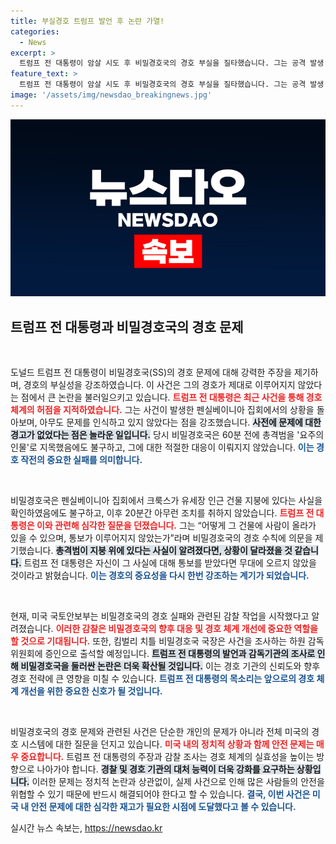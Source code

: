 ```yaml
---
title: 부실경호 트럼프 발언 후 논란 가열!
categories:
  - News
excerpt: >
  트럼프 전 대통령이 암살 시도 후 비밀경호국의 경호 부실을 질타했습니다. 그는 공격 발생 전 요주의 인물에 대한 정보가 전달되지 않았음을 강조하며, 경호 실패에 대한 논란이 일고 있다고 경고했습니다.
feature_text: >
  트럼프 전 대통령이 암살 시도 후 비밀경호국의 경호 부실을 질타했습니다. 그는 공격 발생 전 요주의 인물에 대한 정보가 전달되지 않았음을 강조하며, 경호 실패에 대한 논란이 일고 있다고 경고했습니다.
image: '/assets/img/newsdao_breakingnews.jpg'
---
```


<p><img src="/assets/img/newsdao_breakingnews.jpg" alt="koreaapp 속보" /></p>

<h2 data-ke-size="size26">트럼프 전 대통령과 비밀경호국의 경호 문제</h2>

<p data-ke-size="size16">&nbsp;</p>

<p>도널드 트럼프 전 대통령이 비밀경호국(SS)의 경호 문제에 대해 강력한 주장을 제기하며, 경호의 부실성을 강조하였습니다. 이 사건은 그의 경호가 제대로 이루어지지 않았다는 점에서 큰 논란을 불러일으키고 있습니다. <b><span style="color: #ee2323;">트럼프 전 대통령은 최근 사건을 통해 경호 체계의 허점을 지적하였습니다.</span></b> 그는 사건이 발생한 펜실베이니아 집회에서의 상황을 돌아보며, 아무도 문제를 인식하고 있지 않았다는 점을 강조했습니다. <b><span style="background-color: #21538527;">사전에 문제에 대한 경고가 없었다는 점은 놀라운 일입니다.</span></b> 당시 비밀경호국은 60분 전에 총격범을 '요주의 인물'로 지목했음에도 불구하고, 그에 대한 적절한 대응이 이뤄지지 않았습니다. <b><span style="color: #1a5490;">이는 경호 작전의 중요한 실패를 의미합니다.</span></b></p>

<p data-ke-size="size16">&nbsp;</p>

<p>비밀경호국은 펜실베이니아 집회에서 크룩스가 유세장 인근 건물 지붕에 있다는 사실을 확인하였음에도 불구하고, 이후 20분간 아무런 조치를 취하지 않았습니다. <b><span style="color: #ee2323;">트럼프 전 대통령은 이와 관련해 심각한 질문을 던졌습니다.</span></b> 그는 “어떻게 그 건물에 사람이 올라가 있을 수 있으며, 통보가 이루어지지 않았는가”라며 비밀경호국의 경호 수칙에 의문을 제기했습니다. <b><span style="background-color: #21538527;">총격범이 지붕 위에 있다는 사실이 알려졌다면, 상황이 달라졌을 것 같습니다.</span></b> 트럼프 전 대통령은 자신이 그 사실에 대해 통보를 받았다면 무대에 오르지 않았을 것이라고 밝혔습니다. <b><span style="color: #1a5490;">이는 경호의 중요성을 다시 한번 강조하는 계기가 되었습니다.</span></b></p>

<p data-ke-size="size16">&nbsp;</p>

<p>현재, 미국 국토안보부는 비밀경호국의 경호 실패와 관련된 감찰 작업을 시작했다고 알려졌습니다. <b><span style="color: #ee2323;">이러한 감찰은 비밀경호국의 향후 대응 및 경호 체계 개선에 중요한 역할을 할 것으로 기대됩니다.</span></b> 또한, 킴벌리 치틀 비밀경호국 국장은 사건을 조사하는 하원 감독위원회에 증인으로 출석할 예정입니다. <b><span style="background-color: #21538527;">트럼프 전 대통령의 발언과 감독기관의 조사로 인해 비밀경호국을 둘러싼 논란은 더욱 확산될 것입니다.</span></b> 이는 경호 기관의 신뢰도와 향후 경호 전략에 큰 영향을 미칠 수 있습니다. <b><span style="color: #1a5490;">트럼프 전 대통령의 목소리는 앞으로의 경호 체계 개선을 위한 중요한 신호가 될 것입니다.</span></b></p>

<p data-ke-size="size16">&nbsp;</p>

<p>비밀경호국의 경호 문제와 관련된 사건은 단순한 개인의 문제가 아니라 전체 미국의 경호 시스템에 대한 질문을 던지고 있습니다. <b><span style="color: #ee2323;">미국 내의 정치적 상황과 함께 안전 문제는 매우 중요합니다.</span></b> 트럼프 전 대통령의 주장과 감찰 조사는 경호 체계의 실효성을 높이는 방향으로 나아가야 합니다. <b><span style="background-color: #21538527;">경찰 및 경호 기관의 대처 능력이 더욱 강화를 요구하는 상황입니다.</span></b> 이러한 문제는 정치적 논란과 상관없이, 실제 사건으로 인해 많은 사람들의 안전을 위협할 수 있기 때문에 반드시 해결되어야 한다고 할 수 있습니다. <b><span style="color: #1a5490;">결국, 이번 사건은 미국 내 안전 문제에 대한 심각한 재고가 필요한 시점에 도달했다고 볼 수 있습니다.</span></b></p>
실시간 뉴스 속보는, <a href="https://newsdao.kr" rel="dofollow">https://newsdao.kr</a>


